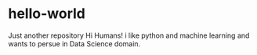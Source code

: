 # hello-world
Just another repository
Hi Humans!
i like python and machine learning and wants to persue in Data Science domain.
